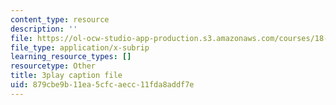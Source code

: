 ```yaml
---
content_type: resource
description: ''
file: https://ol-ocw-studio-app-production.s3.amazonaws.com/courses/18-065-matrix-methods-in-data-analysis-signal-processing-and-machine-learning-spring-2018/879cbe9b11ea5cfcaecc11fda8addf7e_d32WV1rKoVk.vtt
file_type: application/x-subrip
learning_resource_types: []
resourcetype: Other
title: 3play caption file
uid: 879cbe9b-11ea-5cfc-aecc-11fda8addf7e
---
```

